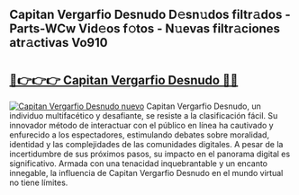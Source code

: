## Capitan Vergarfio Desnudo D𝚎sn𝚞dos filtr𝚊dos - Parts-WCw Vid𝚎os f𝚘tos - N𝚞evas filtr𝚊ciones atr𝚊ctivas Vo910

# <h2><a href="http://mb0mvl.tromn.icu/?c=Capitan+Vergarfio+Desnudo">🔗👉👉👉 Capitan Vergarfio Desnudo 🔗🔗</a></h2>

[![Capitan Vergarfio Desnudo nuevo](https://i.imgur.com/pEAQMta.gif)](http://mb0mvl.tromn.icu/?c=Capitan+Vergarfio+Desnudo)
Capitan Vergarfio Desnudo, un individuo multifacético y desafiante, se resiste a la clasificación fácil. Su innovador método de interactuar con el público en línea ha cautivado y enfurecido a los espectadores, estimulando debates sobre moralidad, identidad y las complejidades de las comunidades digitales. A pesar de la incertidumbre de sus próximos pasos, su impacto en el panorama digital es significativo. Armada con una tenacidad inquebrantable y un encanto innegable, la influencia de Capitan Vergarfio Desnudo en el mundo virtual no tiene límites.

